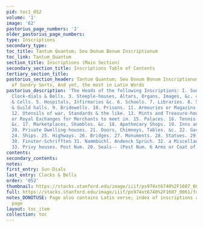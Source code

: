 ```yaml
---
pid: toc1_052
volume: '1'
image: '62'
pastorius_page_numbers: '2'
older_pastorius_page_numbers: 
type: Inscriptions
secondary_type: 
toc_title: Tantum Quantum; Seu Donum Bonum Inscriptionum
toc_link: Tantum_Quantum
section_title: Inscriptions (Main Section)
secondary_section_title: Inscriptions Table of Contents
tertiary_section_title: 
pastorius_section_header: Tantum Quantum; Seu Donum Bonum Inscriptionum, Inscriptions
  of Sundry Sorts, And yet, the most in Latin Words
pastorius_description: 'The Heads of the following Inscriptions: I. Sun-dials. 2.
  Clock-dials & Bells. 3. Steeple-houses, Altars, Organs, Images, &c. 4. Cloisters
  & Cells. 5. Hospitals, Infirmaries &c. 6. Schools. 7. Libraries. 8. Senate houses
  & Guild halls. 9. Bridewells. 10. Prisons. 11. Armouries or Magazins for Weapons.
  12. Utensils of war, Standards & the like. 13. Mints and Treasure-houses. 14. Burses
  or Royal Exchanges for Merchants to meet in. 15. Palaces. 16. Tennis-Courts, Bowling-greens,
  &c. 17. Marketplaces, Shambles. &c. 18. Apothecary Shops. 19. Inns and Ordinaries.
  20. Private Dwelling-houses. 21. Doors, Chimneys, Tables. &c. 22. Gardens. 23. Fountains.
  24. Ships. 25. Highways. 26. Bridges. 27. Monuments. 28. Statues. 29. Cities & Fortresses.
  30. Finster-Schrifften 31. Nammbüchl. Andenck Sprüch. 32. a Miscellaneous Appendix.
  33. Privy houses. Post Num. 20. Seals-- (Post Num. 6 Arms or Coat of arms.)'
contents: 
secondary_contents: 
notes: 
first_entry: Sun-Dials
last_entry: Clocks & Bells
order: '052'
thumbnail: https://stacks.stanford.edu/image/iiif/ps974xt6740%2F1607_0061/full/100,/0/default.jpg
full: https://stacks.stanford.edu/image/iiif/ps974xt6740%2F1607_0061/full/full/0/default.jpg
notes_DONOTUSE: Page also contains Latin verse; index of inscriptions at bottom of
  page
layout: toc_item
collection: toc
---
```

